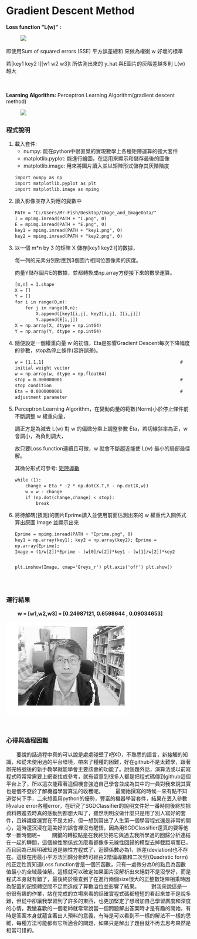 # Gradient Descent Method

<strong>Loss function "L(w)" : </strong><p>
           <img src="http://chart.googleapis.com/chart?cht=tx&chl=\sum_{1}^{m*n}\left[y_{i}-x_{i1}w_{1}-x_{i2}w_{2}-x_{i3}w_{3}\right]^{2}" style="border:none;">
<p>
即使用Sum of squared errors (SSE) 平方誤差總和 來做為權衡 w 好壞的標準<p>
若[key1 key2 I][w1 w2 w3]t 所估測出來的 y_hat 與E圖片的灰階差越多則 L(w) 越大<p>
　　  <p>
<strong>Learning Algorithm:</strong> Perceptron Learning Algorithm(gradient descent method)<p>
           <img src="http://chart.googleapis.com/chart?cht=tx&chl=w\left(t\right)=w\left(t-1\right)-\eta\frac{\partial+L\left(w\right)}{\partial+w}"style="border:none;">
 　　  <p>
      
 ### 程式說明
<ol>
<li>
載入套件: <ul>
<li>numpy: 能在python中很直覺的實現數學上各種矩陣運算的強大套件</li>
<li>matplotlib.pyplot: 能進行繪圖，在這用來顯示和儲存最後的圖像</li>
<li>matplotlib.image: 用來將圖片讀入並以矩陣形式儲存其灰階階度</li>
</ul>
<pre><code>import numpy as np
import matplotlib.pyplot as plt
import matplotlib.image as mpimg
</pre></code></li>
<li>
讀入影像並存入對應的變數中
<pre><code>PATH = "C:/Users/Mr-Fish/Desktop/Image_and_ImageData/"
I = mpimg.imread(PATH + "I.png", 0)
E = mpimg.imread(PATH + "E.png", 0)
key1 = mpimg.imread(PATH + "key1.png", 0)
key2 = mpimg.imread(PATH + "key2.png", 0)
</pre></code></li>
<li>
以一個 m*n by 3 的矩陣 X 儲存[key1 key2 I]的數據，<p>
每一列的元素分別對應到3個圖片相同位置像素的灰度。<p>
向量Y儲存圖片E的數據，並都轉換成np.array方便接下來的數學運算。
<pre><code>[m,n] = I.shape
X = []
Y = []
for i in range(0,m):
    for j in range(0,n):
        X.append([key1[i,j], key2[i,j], I[i,j]])
        Y.append(E[i,j])
X = np.array(X, dtype = np.int64)
Y = np.array(Y, dtype = np.int64)
</pre></code></li>
<li>
隨便設定一個權重向量 w 的初值，Eta是影響Gradient Descent每次下降幅度的參數，stop為停止條件(容許誤差)。
<pre><code>w = [1,1,1]                                                    # initial weight vector
w = np.array(w, dtype = np.float64)
stop = 0.000000001                                             # stop condition
Eta = 0.0000000001                                             # adjustment parameter
</pre></code></li>
<li>
Perceptron Learning Algorithm，在變動向量的範數(Norm)小於停止條件前不斷調整 w 權重向量，<p>
調正方是為減去 L(w) 對 w 的偏微分乘上調整參數 Eta，若切線斜率為正，w 會調小，為負則調大，<p>
故只要Loss function連續且可微，w 就會不斷趨近能使 L(w) 最小的局部最佳解。
<p>其微分形式可參考: <a href="https://ccjou.wordpress.com/2013/05/31/%E7%9F%A9%E9%99%A3%E5%B0%8E%E6%95%B8/">矩陣導數</a></p>
<pre><code>while (1):
    change = Eta * -2 * np.dot(X.T,Y - np.dot(X,w))
    w = w - change
    if (np.dot(change,change) < stop):
        break
</pre></code></li>
<li>
將待解碼(預測)的圖片Eprime讀入並使用前面估測出來的 w 權重代入關係式算出原圖 Image 並顯示出來
<pre><code>Eprime = mpimg.imread(PATH + "Eprime.png", 0)
key1 = np.array(key1); key2 = np.array(key2); Eprime = np.array(Eprime);
Image = (1/w[2])*Eprime - (w[0]/w[2])*key1 - (w[1]/w[2])*key2

plt.imshow(Image, cmap='Greys_r')
plt.axis('off')
plt.show()
</pre></code></li>
</ol>
 　　  <p>

### 運行結果
　　<strong> w = [w1,w2,w3] = [0.24987121, 0.6598644 , 0.09034653] </strong><p>
    ![Aaron Swartz](https://github.com/SundayDonghuLight/Assignment-1/raw/markdown/Gradient%20Descent/%E5%9C%96%E7%89%87%E8%A7%A3%E7%A2%BC_GD.png)
　　  <p>
    
### 心得與過程困難
　　要說的話過程中真的可以說是處處碰壁了吧XD，不熟悉的語言，新接觸的知識，和從未使用過的平台環境，帶來了種種的困難，好在github不是太難學，跟著辦完帳號後的新手教學就能學會主要該會的功能了。說個題外話，演算法或以前寫程式時常常需要上網查找或參考，就有留意到很多人都是把程式碼傳到github這個平台上了，所以這次能藉著這個機會強迫自己學會並成為其中的一員對我來說其實也是個不亞於了解機器學習算法的收穫呢。
　　最開始撰寫的時候一來有點不知道從何下手，二來想善用python的優勢，豐富的機器學習套件，結果在丟入參數時value error各種error，在研究了SGDClassifier的說明文件好一番時間後終於把資料餵進去時真的感動到都想大叫了，雖然明明沒做什麼只是用了別人寫好的套件，且辨識度還實在不是太好，但一想到寫出了人生第一個學習程式還是非常的開心，這時還沉浸在這美好的誤會裡沒有醒悟，因為用SGDClassifier還真的要等他學一斷時間呢~
　　關鍵的轉捩點是在我終於把它與過去我所學過的回歸分析連結在一起的瞬間，這個線性關係式怎麼看都像多元線性回歸的模型去掉截距項而已，而且因為已經明確知道是線性方程式了，迴歸係數必為1，誤差(deviation)也不存在。這樣在用最小平方法回歸分析時可經由2階偏導數和二次型(Quadratic form)的正定性質知道Loss function會是一個凹函數，只有一處微分為0的點且為函數值最小的全域最佳解。這樣就可以確定如果圖片沒解析出來絕對不是沒學好，而是程式本身就有錯了，最後終於檢查到了在進行兩個size很大的正整數矩陣相乘時因為配置的記憶體空間不足而造成了算數溢位並影響了結果。
　　對我來說這是一份很有趣的作業，站在完成的立場來看的話確實程式碼都短短的看起來並不是說多難，但從中卻讓我學習到了許多的東西，也更加堅定了想增加自己學習廣度和深度的心情，我蠻喜歡的一個老師就常常說當一個問題解出答案時才是有趣的開始，有時是答案本身就蘊含著出人預料的意義，有時是可以看到不一樣的解法不一樣的思維，每種方法可能都有它所適合的問題，如果只是解出了題目就不再去思考果然是相當可惜的。


